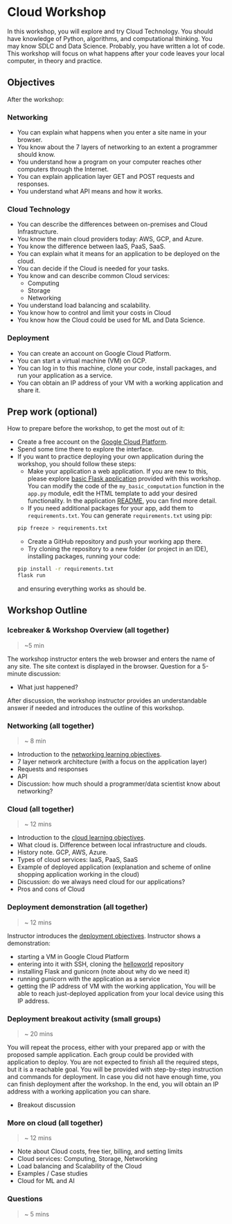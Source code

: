 # Cloud Workshop

In this workshop, you will explore and try Cloud Technology. You should have knowledge of Python, algorithms, and computational thinking. You may know SDLC and Data Science. Probably, you have written a lot of code. This workshop will focus on what happens after your code leaves your local computer, in theory and practice.

## Objectives

After the workshop:

### Networking

- You can explain what happens when you enter a site name in your browser.
- You know about the 7 layers of networking to an extent a programmer should know.
- You understand how a program on your computer reaches other computers through the Internet.
- You can explain application layer GET and POST requests and responses.
- You understand what API means and how it works.

### Cloud Technology

- You can describe the differences between on-premises and Cloud Infrastructure.
- You know the main cloud providers today: AWS, GCP, and Azure.
- You know the difference between IaaS, PaaS, SaaS.
- You can explain what it means for an application to be deployed on the cloud.
- You can decide if the Cloud is needed for your tasks.
- You know and can describe common Cloud services:
    - Computing
    - Storage
    - Networking
- You understand load balancing and scalability.
- You know how to control and limit your costs in Cloud
- You know how the Cloud could be used for ML and Data Science.

### Deployment

- You can create an account on Google Cloud Platform.
- You can start a virtual machine (VM) on GCP.
- You can log in to this machine, clone your code, install packages, and run your application as a service.
- You can obtain an IP address of your VM with a working application and share it.

## Prep work (optional)

How to prepare before the workshop, to get the most out of it:

- Create a free account on the [Google Cloud Platform](https://cloud.google.com/?hl=en).
- Spend some time there to explore the interface.
- If you want to practice deploying your own application during the workshop, you should follow these steps:
    - Make your application a web application. If you are new to this, please explore [basic Flask application](helloworld) provided with this workshop. You can modify the code of the `my_basic_computation` function in the `app.py` module, edit the HTML template to add your desired functionality. In the application [README](helloworld/README.md), you can find more detail. 
    - If you need additional packages for your app, add them to `requirements.txt`. You can generate `requirements.txt` using pip:
    ```bash
    pip freeze > requirements.txt
    ```
    - Create a GitHub repository and push your working app there.
    - Try cloning the repository to a new folder (or project in an IDE), installing packages, running your code:
    ```bash
    pip install -r requirements.txt
    flask run
    ```
    and ensuring everything works as should be.


## Workshop Outline

### Icebreaker & Workshop Overview (all together)

> ~5 min

The workshop instructor enters the web browser and enters the name of any site. The site context is displayed in the browser.
Question for a 5-minute discussion:
- What just happened?

After discussion, the workshop instructor provides an understandable answer if needed and introduces the outline of this workshop. 

### Networking (all together)

> ~ 8 min

- Introduction to the [networking learning objectives](README.md#networking).
- 7 layer network architecture (with a focus on the application layer)
- Requests and responses
- API
- Discussion: how much should a programmer/data scientist know about networking?

### Cloud (all together)

> ~ 12 mins

- Introduction to the [cloud learning objectives](README.md#cloud-technology).
- What cloud is. Difference between local infrastructure and clouds. 
- History note. GCP, AWS, Azure.
- Types of cloud services: IaaS, PaaS, SaaS
- Example of deployed application (explanation and scheme of online shopping application working in the cloud)
- Discussion: do we always need cloud for our applications?
- Pros and cons of Cloud

### Deployment demonstration (all together)

> ~ 12 mins

Instructor introduces the [deployment objectives](README.md#deployment).
Instructor shows a demonstration:
- starting a VM in Google Cloud Platform
- entering into it with SSH, cloning the [helloworld](helloworld) repository
- installing Flask and gunicorn (note about why do we need it)
- running gunicorn with the application as a service
- getting the IP address of VM with the working application, 
You will be able to reach just-deployed application from your local device using this IP address.

### Deployment breakout activity (small groups) 

> ~ 20 mins

You will repeat the process, either with your prepared app or with the proposed sample application. Each group could be provided with application to deploy. You are not expected to finish all the required steps, but it is a reachable goal. You will be provided with step-by-step instruction and commands for deployment. In case you did not have enough time, you can finish deployment after the workshop.
In the end, you will obtain an IP address with a working application you can share.
- Breakout discussion

### More on cloud (all together)

> ~ 12 mins

- Note about Cloud costs, free tier, billing, and setting limits
- Cloud services: Computing, Storage, Networking
- Load balancing and Scalability of the Cloud
- Examples / Case studies
- Cloud for ML and AI

### Questions

> ~ 5 mins
